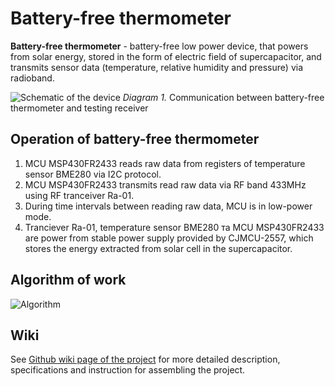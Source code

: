 # Battery-free thermometer

**Battery-free thermometer** - battery-free low power device, that powers from solar energy, stored in the form of electric field of supercapacitor, and transmits sensor data (temperature, relative humidity and pressure) via radioband.

![Schematic of the device](https://drive.google.com/uc?id=1ibItwVbWWrtztcvywundsaXlyGfxLJ5s "Diagram of communication between battery-free thermometer and testing receiver")
*Diagram 1.* Communication between battery-free thermometer and testing receiver

## Operation of battery-free thermometer
1. MCU MSP430FR2433 reads raw data from registers of temperature sensor BME280 via I2C protocol.
2. MCU MSP430FR2433 transmits read raw data via RF band 433MHz using RF tranceiver Ra-01.
3. During time intervals between reading raw data, MCU is in low-power mode.
4. Tranciever Ra-01, temperature sensor BME280 та MCU MSP430FR2433 are power from stable power supply provided by CJMCU-2557, which stores the energy extracted from solar cell in the supercapacitor.

## Algorithm of work

![Algorithm](https://drive.google.com/file/d/1IWgaRdB-Hr1IS11BisxK-5cfzm0fUIVL/view?usp=sharing "Algorithm")

## Wiki

See <a href="https://github.com/viktorpovazhuk/eco-thermometer/wiki">Github wiki page of the project</a> for more detailed description, specifications and instruction for assembling the project.
